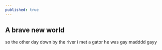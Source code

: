 ```yaml
---
published: true
---
```



## A brave new world

so the other day down by the river i met a gator he was gay madddd gayy
